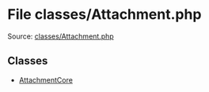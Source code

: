 File classes/Attachment.php
=========

Source: [classes/Attachment.php](https://github.com/PrestaShop/PrestaShop/blob/1.5.2.0/classes/Attachment.php)


Classes
-------

* [AttachmentCore](class.AttachmentCore.md)

